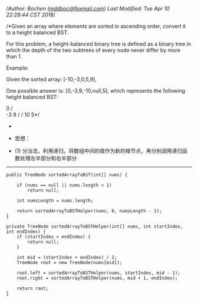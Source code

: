 /*Author: Bochen (mddboc@foxmail.com)
Last Modified: Tue Apr 10 22:28:44 CST 2018*/

/*Given an array where elements are sorted in ascending order, convert it to a height balanced BST.

  For this problem, a height-balanced binary tree is defined as a binary tree in which the depth of the two subtrees of every node never differ by more than 1.


  Example:

  Given the sorted array: [-10,-3,0,5,9],

  One possible answer is: [0,-3,9,-10,null,5], which represents the following height balanced BST:

   0
   / \
 -3   9
 /   /
10  5*/

 
* 
* 思想：

* (1) 分治法，利用递归，将数组中间的值作为新的根节点，再分别调用递归函数处理左半部分和右半部分


-------

    public TreeNode sortedArrayToBST(int[] nums) {

        if (nums == null || nums.length < 1)
            return null;

        int numsLength = nums.length;

        return sortedArrayToBSTHelper(nums, 0, numsLength - 1);
    }

    private TreeNode sortedArrayToBSTHelper(int[] nums, int startIndex, int endIndex) {
        if (startIndex > endIndex) {
            return null;
        }

        int mid = (startIndex + endIndex) / 2;
        TreeNode root = new TreeNode(nums[mid]);

        root.left = sortedArrayToBSTHelper(nums, startIndex, mid - 1);
        root.right = sortedArrayToBSTHelper(nums, mid + 1, endIndex);

        return root;
    }